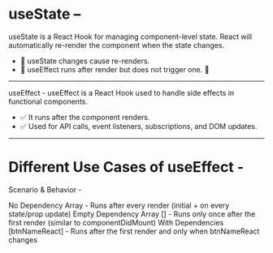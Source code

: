 useState – 
============
useState is a React Hook for managing component-level state.
React will automatically re-render the component when the state changes.
* 📌 useState changes cause re-renders.
* 📌 useEffect runs after render but does not trigger one. 🚀

---------------------------------------------------------------------------------------------

useEffect - useEffect is a React Hook used to handle side effects in functional components.
* ✅ It runs after the component renders.
* ✅ Used for API calls, event listeners, subscriptions, and DOM updates.

---------------------------------------------------------------------------------------------

Different Use Cases of useEffect -
==================================

Scenario & Behavior -

No Dependency Array	-  Runs after every render (initial + on every state/prop update)
Empty Dependency Array [] -	Runs only once after the first render (similar to componentDidMount)
With Dependencies [btnNameReact] -	Runs after the first render and only when btnNameReact changes
